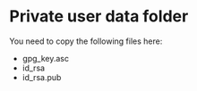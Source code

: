 # Private user data folder

You need to copy the following files here:
- gpg_key.asc
- id_rsa
- id_rsa.pub
